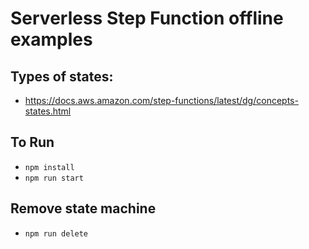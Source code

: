 # Serverless Step Function offline examples

## Types of states:
- https://docs.aws.amazon.com/step-functions/latest/dg/concepts-states.html

## To Run

- `npm install`
- `npm run start`

## Remove state machine

- `npm run delete`
